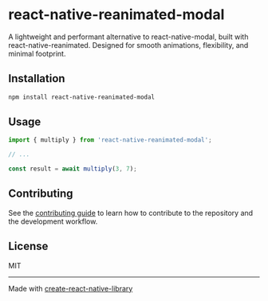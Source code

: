 # react-native-reanimated-modal

A lightweight and performant alternative to react-native-modal, built with react-native-reanimated. Designed for smooth animations, flexibility, and minimal footprint.

## Installation


```sh
npm install react-native-reanimated-modal
```


## Usage


```js
import { multiply } from 'react-native-reanimated-modal';

// ...

const result = await multiply(3, 7);
```


## Contributing

See the [contributing guide](CONTRIBUTING.md) to learn how to contribute to the repository and the development workflow.

## License

MIT

---

Made with [create-react-native-library](https://github.com/callstack/react-native-builder-bob)
